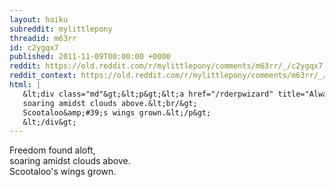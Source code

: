 ```yaml
---
layout: haiku
subreddit: mylittlepony
threadid: m63rr
id: c2ygqx7
published: 2011-11-09T00:00:00 +0000
reddit: https://old.reddit.com/r/mylittlepony/comments/m63rr/_/c2ygqx7
reddit_context: https://old.reddit.com/r/mylittlepony/comments/m63rr/_/c2ygqx7?context=3
html: |
   &lt;div class="md"&gt;&lt;p&gt;&lt;a href="/rderpwizard" title="Always Relevant / Orphan&amp;#39;s Hope For The Future / Paper Bag Princess"&gt;&lt;/a&gt; Freedom found aloft,&lt;br/&gt;
   soaring amidst clouds above.&lt;br/&gt;
   Scootaloo&amp;#39;s wings grown.&lt;/p&gt;
   &lt;/div&gt;
---
```


[](/rderpwizard "Always Relevant / Orphan's Hope For The Future / Paper Bag Princess") Freedom found aloft,  
soaring amidst clouds above.  
Scootaloo's wings grown.
